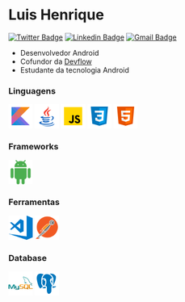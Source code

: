 # Luis Henrique

[![Twitter Badge](https://img.shields.io/badge/-@louishenriqk-e35417?style=flat-square&labelColor=e35417&logo=twitter&logoColor=fffffe&link=https://twitter.com/LuisHen02556571)](https://twitter.com/LuisHen02556571)
[![Linkedin Badge](https://img.shields.io/badge/-Luis%20Henrique-e35417?style=flat-square&logo=Linkedin&logoColor=white&link=https://www.instagram.com/louis.henrik/)](https://www.instagram.com/louis.henrik/) 
[![Gmail Badge](https://img.shields.io/badge/-louix.sm@gmail.com-e35417?style=flat-square&logo=Gmail&logoColor=white&link=mailto:louix.sm@gmail.com)](mailto:louix.sm@gmail.com)

- Desenvolvedor Android
- Cofundor da [Devflow](https://www.instagram.com/devflow.br/)
- Estudante da tecnologia Android

### Linguagens
<div>
  <img 
    src="images/kotlin.svg" 
    width="48"
  >
  <img 
    src="images/java.svg" 
    width="48"
  >
  <img 
    src="images/javascript.svg" 
    width="48"
  >
  <img 
    src="images/css3.svg"
    width="48"
  >
  <img 
    src="images/html-5.svg" 
    width="48"
  >
</div>

### Frameworks
<div>
  <img 
    src="images/android.svg" 
    width="48"
  >
</div>

### Ferramentas
<div>
  <img 
    src="images/vscode.png" 
    width="48"
  >
  <img 
    src="images/postman.png" 
    width="48"
  >
</div>

### Database
<div>
  <img 
    src="images/mysql.svg" 
    width="48"
  >
  <img 
    src="images/postgresql.svg" 
    width="48"
  >
</div>